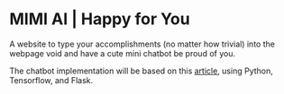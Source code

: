 # MIMI AI | Happy for You
A website to type your accomplishments (no matter how trivial) into the webpage void and have a cute mini chatbot be proud of you.

The chatbot implementation will be based on this [article](https://chatbotsmagazine.com/contextual-chat-bots-with-tensorflow-4391749d0077), using Python, Tensorflow, and Flask.
